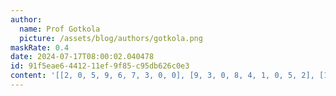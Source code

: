 ```yaml
---
author:
  name: Prof Gotkola
  picture: /assets/blog/authors/gotkola.png
maskRate: 0.4
date: 2024-07-17T08:00:02.040478
id: 91f5eae6-4412-11ef-9f85-c95db626c0e3
content: '[[2, 0, 5, 9, 6, 7, 3, 0, 0], [9, 3, 0, 8, 4, 1, 0, 5, 2], [1, 0, 0, 0, 3, 2, 9, 6, 4], [3, 0, 0, 0, 8, 0, 0, 7, 9], [0, 6, 4, 1, 7, 9, 0, 2, 0], [8, 7, 0, 3, 2, 0, 0, 1, 6], [6, 5, 3, 0, 0, 8, 0, 0, 7], [0, 0, 0, 2, 9, 3, 0, 4, 5], [0, 9, 0, 0, 5, 0, 0, 3, 8]]'
---
```

